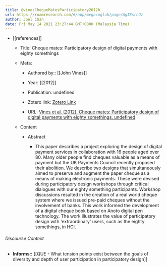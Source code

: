 ```yaml
---
title: @vinesChequeMatesParticipatory2012b
url: https://roamresearch.com/#/app/megacoglab/page/AgI8srhUz
author: Joel Chan
date: Fri May 14 2021 23:27:44 GMT+0800 (Malaysia Time)
---
```


- [[references]]

    - Title: Cheque mates: Participatory design of digital payments with eighty somethings

    - Meta:

        - Authored by:: [[John Vines]]

        - Year: [[2012]]

        - Publication: undefined

        - Zotero link: [Zotero Link](zotero://select/items/7_CA8MDU8Z)

        - URL: [Vines et al. (2012). Cheque mates: Participatory design of digital payments with eighty somethings. undefined](https://doi.org/10.1145/2207676.2208569)

    - Content

        - Abstract

            - This paper describes a project exploring the design of digital payment services in collaboration with 16 people aged over 80. Many older people find cheques valuable as a means of payment but the UK Payments Council recently proposed their abolition. We describe two designs that simultaneously aimed to preserve and augment the paper cheque as a means of making electronic payments. These were devised during participatory design workshops through critical dialogues with our eighty something participants. Workshop discussions resulted in the creation of a real world cheque system where we issued pre-paid cheques without the involvement of banks. This work informed the development of a digital cheque book based on Anoto digital pen technology. The work illustrates the value of participatory design with 'extraordinary' users, such as the eighty somethings, in HCI.

###### Discourse Context

- **Informs::** [[QUE - What tension points exist between the goals of diversity and depth of user participation in participatory design]]

